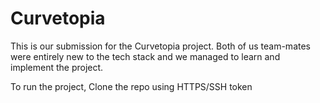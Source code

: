 # Curvetopia
This is our submission for the Curvetopia project. Both of us team-mates were entirely new to the tech stack and we managed to learn and implement the project. 

To run the project, 
Clone the repo using HTTPS/SSH token 
